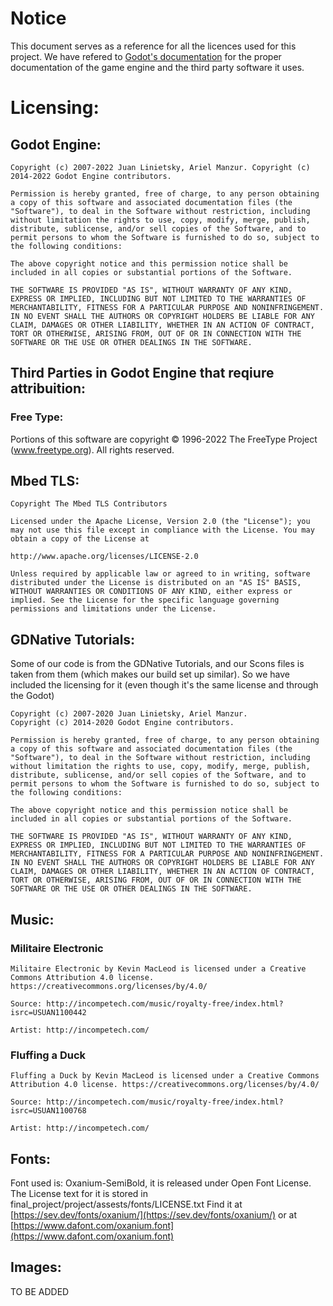 # Notice
This document serves as a reference for all the licences used for this project.
We have refered to [Godot's documentation](https://docs.godotengine.org/en/stable/about/complying_with_licenses.html) for the
proper documentation of the game engine and the third party software it uses.

# Licensing:

## Godot Engine:

    Copyright (c) 2007-2022 Juan Linietsky, Ariel Manzur. Copyright (c) 2014-2022 Godot Engine contributors.

    Permission is hereby granted, free of charge, to any person obtaining a copy of this software and associated documentation files (the "Software"), to deal in the Software without restriction, including without limitation the rights to use, copy, modify, merge, publish, distribute, sublicense, and/or sell copies of the Software, and to permit persons to whom the Software is furnished to do so, subject to the following conditions:

    The above copyright notice and this permission notice shall be included in all copies or substantial portions of the Software.

    THE SOFTWARE IS PROVIDED "AS IS", WITHOUT WARRANTY OF ANY KIND, EXPRESS OR IMPLIED, INCLUDING BUT NOT LIMITED TO THE WARRANTIES OF MERCHANTABILITY, FITNESS FOR A PARTICULAR PURPOSE AND NONINFRINGEMENT. IN NO EVENT SHALL THE AUTHORS OR COPYRIGHT HOLDERS BE LIABLE FOR ANY CLAIM, DAMAGES OR OTHER LIABILITY, WHETHER IN AN ACTION OF CONTRACT, TORT OR OTHERWISE, ARISING FROM, OUT OF OR IN CONNECTION WITH THE SOFTWARE OR THE USE OR OTHER DEALINGS IN THE SOFTWARE.

## Third Parties in Godot Engine that reqiure attribuition:
### Free Type:
Portions of this software are copyright © 1996-2022 The FreeType Project (www.freetype.org). All rights reserved.

## Mbed TLS:
    Copyright The Mbed TLS Contributors

    Licensed under the Apache License, Version 2.0 (the "License"); you may not use this file except in compliance with the License. You may obtain a copy of the License at

    http://www.apache.org/licenses/LICENSE-2.0

    Unless required by applicable law or agreed to in writing, software distributed under the License is distributed on an "AS IS" BASIS, WITHOUT WARRANTIES OR CONDITIONS OF ANY KIND, either express or implied. See the License for the specific language governing permissions and limitations under the License.

## GDNative Tutorials:
Some of our code is from the GDNative Tutorials, and our Scons files is taken from them (which makes our build set up similar). So we have included the licensing for it (even though it's the same license and through the Godot)


    Copyright (c) 2007-2020 Juan Linietsky, Ariel Manzur.
    Copyright (c) 2014-2020 Godot Engine contributors.

    Permission is hereby granted, free of charge, to any person obtaining a copy of this software and associated documentation files (the "Software"), to deal in the Software without restriction, including without limitation the rights to use, copy, modify, merge, publish, distribute, sublicense, and/or sell copies of the Software, and to permit persons to whom the Software is furnished to do so, subject to the following conditions:

    The above copyright notice and this permission notice shall be included in all copies or substantial portions of the Software.

    THE SOFTWARE IS PROVIDED "AS IS", WITHOUT WARRANTY OF ANY KIND, EXPRESS OR IMPLIED, INCLUDING BUT NOT LIMITED TO THE WARRANTIES OF MERCHANTABILITY, FITNESS FOR A PARTICULAR PURPOSE AND NONINFRINGEMENT. IN NO EVENT SHALL THE AUTHORS OR COPYRIGHT HOLDERS BE LIABLE FOR ANY CLAIM, DAMAGES OR OTHER LIABILITY, WHETHER IN AN ACTION OF CONTRACT, TORT OR OTHERWISE, ARISING FROM, OUT OF OR IN CONNECTION WITH THE SOFTWARE OR THE USE OR OTHER DEALINGS IN THE SOFTWARE.


## Music:
### Militaire Electronic
    Militaire Electronic by Kevin MacLeod is licensed under a Creative Commons Attribution 4.0 license. https://creativecommons.org/licenses/by/4.0/

    Source: http://incompetech.com/music/royalty-free/index.html?isrc=USUAN1100442

    Artist: http://incompetech.com/

### Fluffing a Duck
    Fluffing a Duck by Kevin MacLeod is licensed under a Creative Commons Attribution 4.0 license. https://creativecommons.org/licenses/by/4.0/

    Source: http://incompetech.com/music/royalty-free/index.html?isrc=USUAN1100768

    Artist: http://incompetech.com/

## Fonts:
Font used is: Oxanium-SemiBold, it is released under Open Font License. 
The License text for it is stored in final_project/project/assests/fonts/LICENSE.txt
Find it at [https://sev.dev/fonts/oxanium/](https://sev.dev/fonts/oxanium/) or at
[https://www.dafont.com/oxanium.font](https://www.dafont.com/oxanium.font)

## Images:
TO BE ADDED
